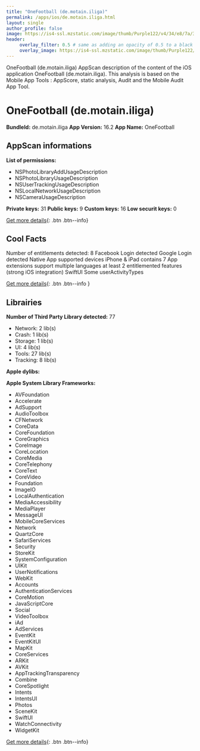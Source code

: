 ```yaml
---
title: "OneFootball (de.motain.iliga)"
permalink: /apps/ios/de.motain.iliga.html
layout: single
author_profile: false
image: https://is4-ssl.mzstatic.com/image/thumb/Purple122/v4/34/e8/7a/34e87a31-f0e3-e538-3ee3-1bc74bb03782/AppIcon-0-1x_U007emarketing-0-7-0-85-220.png/512x512bb.jpg
header: 
     overlay_filter: 0.5 # same as adding an opacity of 0.5 to a black background
     overlay_image: https://is4-ssl.mzstatic.com/image/thumb/Purple122/v4/34/e8/7a/34e87a31-f0e3-e538-3ee3-1bc74bb03782/AppIcon-0-1x_U007emarketing-0-7-0-85-220.png/512x512bb.jpg
---
```

OneFootball (de.motain.iliga) AppScan description of the content of the iOS application OneFootball (de.motain.iliga). This analysis is based on the Mobile App Tools : AppScore, static analysis, Audit and the Mobile Audit App Tool.

# OneFootball (de.motain.iliga)

**BundleId:** de.motain.iliga
**App Version:** 16.2
**App Name:** OneFootball


## AppScan informations 

**List of permissions:** 
- NSPhotoLibraryAddUsageDescription
- NSPhotoLibraryUsageDescription
- NSUserTrackingUsageDescription
- NSLocalNetworkUsageDescription
- NSCameraUsageDescription
  
  
**Private keys:** 31
**Public keys:** 9
**Custom keys:** 16
**Low securit keys:** 0
  
[Get more details](/pricing.html){: .btn .btn--info}

## Cool Facts

Number of entitlements detected: 8
Facebook Login detected
Google Login detected
Native App
supported devices iPhone & iPad
contains 7 App extensions
support multiple languages
at least 2 entitlemented features (strong iOS integration)
SwiftUI
Some userActivityTypes
  
[Get more details](/pricing.html){: .btn .btn--info }

## Librairies 
**Number of Third Party Library detected:** 77
- Network: 2 lib(s)
- Crash: 1 lib(s)
- Storage: 1 lib(s)
- UI: 4 lib(s)
- Tools: 27 lib(s)
- Tracking: 8 lib(s)


**Apple dylibs:**


**Apple System Library Frameworks:**
- AVFoundation
- Accelerate
- AdSupport
- AudioToolbox
- CFNetwork
- CoreData
- CoreFoundation
- CoreGraphics
- CoreImage
- CoreLocation
- CoreMedia
- CoreTelephony
- CoreText
- CoreVideo
- Foundation
- ImageIO
- LocalAuthentication
- MediaAccessibility
- MediaPlayer
- MessageUI
- MobileCoreServices
- Network
- QuartzCore
- SafariServices
- Security
- StoreKit
- SystemConfiguration
- UIKit
- UserNotifications
- WebKit
- Accounts
- AuthenticationServices
- CoreMotion
- JavaScriptCore
- Social
- VideoToolbox
- iAd
- AdServices
- EventKit
- EventKitUI
- MapKit
- CoreServices
- ARKit
- AVKit
- AppTrackingTransparency
- Combine
- CoreSpotlight
- Intents
- IntentsUI
- Photos
- SceneKit
- SwiftUI
- WatchConnectivity
- WidgetKit


  
[Get more details](/pricing.html){: .btn .btn--info}

